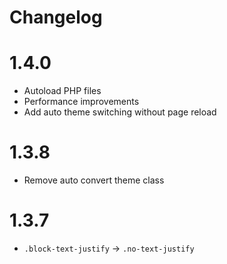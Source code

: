 # Changelog

# 1.4.0
- Autoload PHP files
- Performance improvements
- Add auto theme switching without page reload

# 1.3.8
- Remove auto convert theme class

# 1.3.7
- `.block-text-justify` -> `.no-text-justify`
